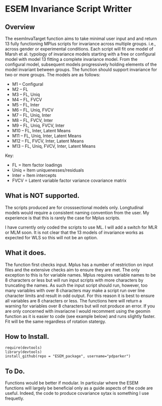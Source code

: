 ESEM Invariance Script Writter
=====================================

Overview
-----------------------------------
The esemInvaTarget function aims to take minimal user input and and return 13 fully functioning MPlus scripts for invariance across multiple groups. i.e., across gender or experimental conditions. Each script will fit one model of Marsh et al. typology of invariance models starting with a free or configural model with model 13 fitting a complete invariance model. From the configural model, subsequent models progressively holding elements of the model invariant between groups. The function should support invariance for two or more groups. The models are as follows:

- M1 – Configural
- M2 – FL
- M3 – FL, Uniq
- M4 – FL, FVCV
- M5 – FL, Inter
- M6 – FL, Uniq, FVCV
- M7 – FL, Uniq, Inter
- M8 – FL, FVCV, Inter
- M9 – FL, Uniq, FVCV, Inter
- M10 – FL, Inter, Latent Means
- M11 – FL, Uniq, Inter, Latent Means
- M12 – FL, FVCV, Inter, Latent Means
- M13 – FL, Uniq, FVCV, Inter, Latent Means

Key:
- FL = Item factor loadings
- Uniq = Item uniquenesses/residuals
- Inter = Item intercepts
- FVCV = Latent variable factor variance covariance matrix

What is NOT supported.
--------------------------
The scripts produced are for crosssectional models only. Longtudinal models would require a consistent naming convention from the user.
My experience is that this is rarely the case for Mplus scripts. 

I have currently only coded the scripts to use ML. I will add a switch for MLR or MLM soon. It is not clear that the 13 models of invariance
works as expected for WLS so this will not be an option.

What it does.
----------------------------
The function first checks input. Mplus has a number of restriction on input files and the extensive checks aim to ensure they are met. The only exception to this is for variable names. Mplus requires variable names to be 8 characters or less but will run input scripts with more characters by truncating the names. As such the input script should run, however, too many variables with over 8 characters may make a script run over line character limits and result in odd output. For this reason it is best to ensure all variables are 8 characters or less. The functions here will return a warning for variables over 8 characters but will not produce an error.
If you are only concerned with invariacne I would recomment using the geomin function as it is easier to code (see example below)
and runs slightly faster. Fit will be the same regardless of rotation statergy.

How to Install.
---------------------------
```
require(devtools)
library(devtools)
install_github(repo = "ESEM_package", username="pdparker")
```
To Do.
--------------------------
Functions would be better if modular. In particular where the ESEM functions will largely be beneficial only as a guide aspects of the code are useful. Indeed, the code to produce covariance sytax is something I use frequetly.
